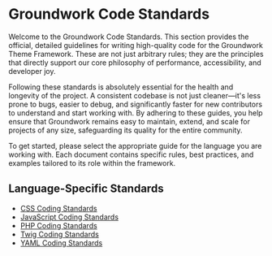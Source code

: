 # Groundwork Code Standards

Welcome to the Groundwork Code Standards. This section provides the official, detailed guidelines for writing high-quality code for the Groundwork Theme Framework. These are not just arbitrary rules; they are the principles that directly support our core philosophy of performance, accessibility, and developer joy.

Following these standards is absolutely essential for the health and longevity of the project. A consistent codebase is not just cleaner—it's less prone to bugs, easier to debug, and significantly faster for new contributors to understand and start working with. By adhering to these guides, you help ensure that Groundwork remains easy to maintain, extend, and scale for projects of any size, safeguarding its quality for the entire community.

To get started, please select the appropriate guide for the language you are working with. Each document contains specific rules, best practices, and examples tailored to its role within the framework.

## Language-Specific Standards

* [CSS Coding Standards](css.md)
* [JavaScript Coding Standards](javascript.md)
* [PHP Coding Standards](php.md)
* [Twig Coding Standards](twig.md)
* [YAML Coding Standards](yaml.md)
